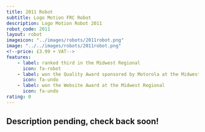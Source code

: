 ```yaml
---
title: 2011 Robot
subtitle: Logo Motion FRC Robot
description: Logo Motion Robot 2011
robot_code: 2011
layout: robot
imageicon: "../images/robots/2011robot.png"
image: "../../images/robots/2011robot.png"
<!--price: £3.99 + VAT-->
features:
    - label: ranked third in the Midwest Regional
      icon: fa-robot
    - label: won the Quality Award sponsored by Motorola at the Midwest Regional
      icon: fa-undo
    - label: won the Website Award at the Midwest Regional
      icon: fa-undo
rating: 0
---
```


<h2>Description pending, check back soon!</h2>
